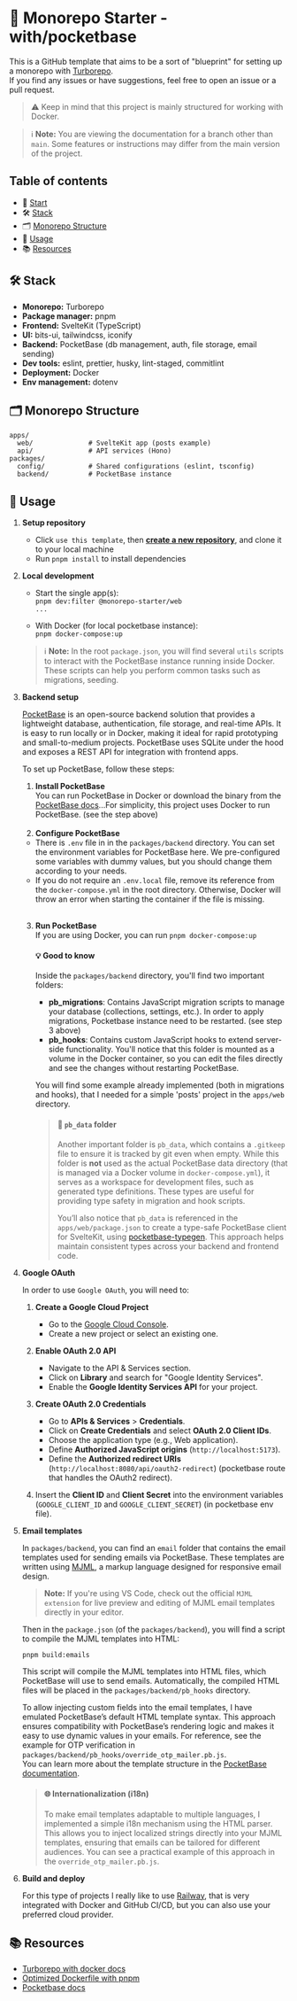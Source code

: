 # 🏁 Monorepo Starter - with/pocketbase

This is a GitHub template that aims to be a sort of "blueprint" for setting up a monorepo with [Turborepo](https://turbo.build/).<br />
If you find any issues or have suggestions, feel free to open an issue or a pull request.

> ⚠️ Keep in mind that this project is mainly structured for working with Docker.

> ℹ️ **Note:** You are viewing the documentation for a branch other than `main`. Some features or instructions may differ from the main version of the project.

## Table of contents

- 🏁 [Start](#🏁-monorepo-starter)
- 🛠 [Stack](#🛠-stack)
- 🗂️ [Monorepo Structure](#🗂️-monorepo-structure)
- 🧪 [Usage](#🧪-usage)
- 📚 [Resources](#📚-resources)

## 🛠 Stack

- **Monorepo:** Turborepo
- **Package manager:** pnpm
- **Frontend:** SvelteKit (TypeScript)
- **UI:** bits-ui, tailwindcss, iconify
- **Backend:** PocketBase (db management, auth, file storage, email sending)
- **Dev tools:** eslint, prettier, husky, lint-staged, commitlint
- **Deployment:** Docker
- **Env management:** dotenv

## 🗂️ Monorepo Structure

```
apps/
  web/              # SvelteKit app (posts example)
  api/              # API services (Hono)
packages/
  config/           # Shared configurations (eslint, tsconfig)
  backend/          # PocketBase instance
```

## 🧪 Usage

1. **Setup repository**
   - Click `use this template`, then **[create a new repository](https://github.com/new?template_name=monorepo-starter&template_owner=giovacalle)**, and clone it to your local machine
   - Run `pnpm install` to install dependencies

2. **Local development**
   - Start the single app(s):<br/>
     `pnpm dev:filter @monorepo-starter/web`<br/>
     `...`

   - With Docker (for local pocketbase instance):<br/>
     `pnpm docker-compose:up`

   > ℹ️ **Note:** In the root `package.json`, you will find several `utils` scripts to interact with the PocketBase instance running inside Docker. These scripts can help you perform common tasks such as migrations, seeding.

3. **Backend setup**

   [PocketBase](https://pocketbase.io/) is an open-source backend solution that provides a lightweight database, authentication, file storage, and real-time APIs. It is easy to run locally or in Docker, making it ideal for rapid prototyping and small-to-medium projects. PocketBase uses SQLite under the hood and exposes a REST API for integration with frontend apps.<br />

   To set up PocketBase, follow these steps:
   1. **Install PocketBase**<br/>
      You can run PocketBase in Docker or download the binary from the [PocketBase docs](https://pocketbase.io/docs/)...For simplicity, this project uses Docker to run PocketBase. (see the step above)<br/><br/>
   2. **Configure PocketBase**
   - There is `.env` file in in the `packages/backend` directory. You can set the environment variables for PocketBase here.
     We pre-configured some variables with dummy values, but you should change them according to your needs.
   - If you do not require an `.env.local` file, remove its reference from the `docker-compose.yml` in the root directory. Otherwise, Docker will throw an error when starting the container if the file is missing.<br/><br/>
   3. **Run PocketBase**<br/>
      If you are using Docker, you can run `pnpm docker-compose:up`

      #### 💡 Good to know

      Inside the `packages/backend` directory, you'll find two important folders:
      - **pb_migrations**: Contains JavaScript migration scripts to manage your database (collections, settings, etc.). In order to apply migrations, Pocketbase instance need to be restarted. (see step 3 above)
      - **pb_hooks**: Contains custom JavaScript hooks to extend server-side functionality. You'll notice that this folder is mounted as a volume in the Docker container, so you can edit the files directly and see the changes without restarting PocketBase.

      You will find some example already implemented (both in migrations and hooks), that I needed for a simple 'posts' project in the `apps/web` directory.

      > #### 📁 `pb_data` folder
      >
      > Another important folder is `pb_data`, which contains a `.gitkeep` file to ensure it is tracked by git even when empty. While this folder is **not** used as the actual PocketBase data directory (that is managed via a Docker volume in `docker-compose.yml`), it serves as a workspace for development files, such as generated type definitions. These types are useful for providing type safety in migration and hook scripts.
      >
      > You’ll also notice that `pb_data` is referenced in the `apps/web/package.json` to create a type-safe PocketBase client for SvelteKit, using [pocketbase-typegen](https://github.com/nhost/pocketbase-typegen). This approach helps maintain consistent types across your backend and frontend code.

4. **Google OAuth**

   In order to use `Google OAuth`, you will need to:
   1. **Create a Google Cloud Project**
      - Go to the [Google Cloud Console](https://console.cloud.google.com/).
      - Create a new project or select an existing one.

   2. **Enable OAuth 2.0 API**
      - Navigate to the API & Services section.
      - Click on **Library** and search for "Google Identity Services".
      - Enable the **Google Identity Services API** for your project.

   3. **Create OAuth 2.0 Credentials**
      - Go to **APIs & Services** > **Credentials**.
      - Click on **Create Credentials** and select **OAuth 2.0 Client IDs**.
      - Choose the application type (e.g., Web application).
      - Define **Authorized JavaScript origins** (`http://localhost:5173`).
      - Define the **Authorized redirect URIs** (`http://localhost:8080/api/oauth2-redirect`) (pocketbase route that handles the OAuth2 redirect).

   4. Insert the **Client ID** and **Client Secret** into the environment variables (`GOOGLE_CLIENT_ID` and `GOOGLE_CLIENT_SECRET`) (in pocketbase env file).

5. **Email templates**

   In `packages/backend`, you can find an `email` folder that contains the email templates used for sending emails via PocketBase. These templates are written using [MJML](https://mjml.io/), a markup language designed for responsive email design.

   > **Note:** If you're using VS Code, check out the official `MJML extension` for live preview and editing of MJML email templates directly in your editor.

   Then in the `package.json` (of the `packages/backend`), you will find a script to compile the MJML templates into HTML:

   ```bash
   pnpm build:emails
   ```

   This script will compile the MJML templates into HTML files, which PocketBase will use to send emails. Automatically, the compiled HTML files will be placed in the `packages/backend/pb_hooks` directory.<br/>

   To allow injecting custom fields into the email templates, I have emulated PocketBase’s default HTML template syntax. This approach ensures compatibility with PocketBase’s rendering logic and makes it easy to use dynamic values in your emails. For reference, see the example for OTP verification in `packages/backend/pb_hooks/override_otp_mailer.pb.js`.  
   You can learn more about the template structure in the [PocketBase documentation](https://pocketbase.io/docs/js-rendering-templates/).

   > #### 🌐 Internationalization (i18n)
   >
   > To make email templates adaptable to multiple languages, I implemented a simple i18n mechanism using the HTML parser. This allows you to inject localized strings directly into your MJML templates, ensuring that emails can be tailored for different audiences. You can see a practical example of this approach in the `override_otp_mailer.pb.js`.

6. **Build and deploy**

   For this type of projects I really like to use [Railway](https://railway.app/), that is very integrated with Docker and GitHub CI/CD, but you can also use your preferred cloud provider.

## 📚 Resources

- [Turborepo with docker docs](https://turborepo.com/docs/guides/tools/docker)
- [Optimized Dockerfile with pnpm](https://fintlabs.medium.com/optimized-multi-stage-docker-builds-with-monorepo-and-pnpm-for-nodejs-microservices-in-a-monorepo-c686fdcf051f)
- [Pocketbase docs](https://pocketbase.io/docs/)
